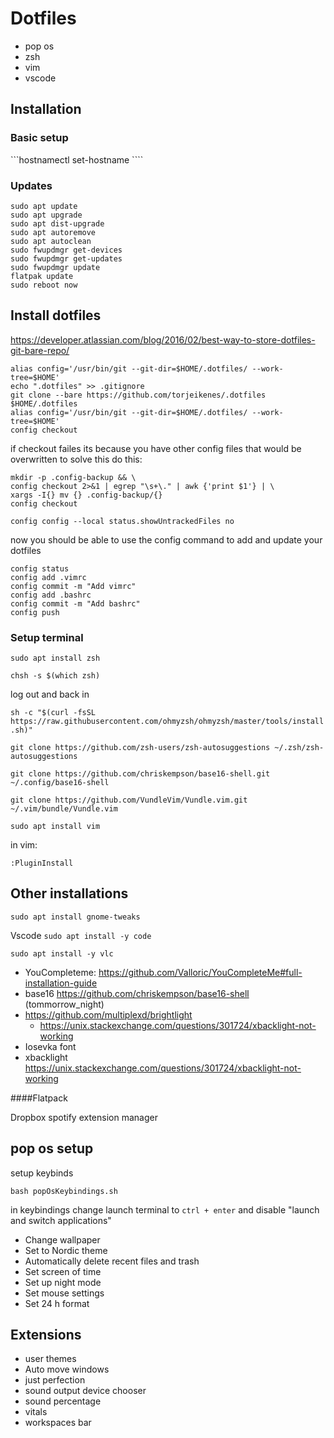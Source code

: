 # Dotfiles

* pop os
* zsh
* vim
* vscode



## Installation

### Basic setup

```hostnamectl set-hostname <NAME>````

### Updates

```
sudo apt update
sudo apt upgrade
sudo apt dist-upgrade
sudo apt autoremove
sudo apt autoclean
sudo fwupdmgr get-devices
sudo fwupdmgr get-updates
sudo fwupdmgr update
flatpak update
sudo reboot now
```

## Install dotfiles


https://developer.atlassian.com/blog/2016/02/best-way-to-store-dotfiles-git-bare-repo/

```
alias config='/usr/bin/git --git-dir=$HOME/.dotfiles/ --work-tree=$HOME'
echo ".dotfiles" >> .gitignore
git clone --bare https://github.com/torjeikenes/.dotfiles $HOME/.dotfiles
alias config='/usr/bin/git --git-dir=$HOME/.dotfiles/ --work-tree=$HOME'
config checkout
```
if checkout failes its because you have other config files that would be overwritten 
to solve this do this:

```
mkdir -p .config-backup && \
config checkout 2>&1 | egrep "\s+\." | awk {'print $1'} | \
xargs -I{} mv {} .config-backup/{}
config checkout
```

```
config config --local status.showUntrackedFiles no
```

now you should be able to use the config command to add and update your dotfiles

```
config status
config add .vimrc
config commit -m "Add vimrc"
config add .bashrc
config commit -m "Add bashrc"
config push
```

### Setup terminal

```sudo apt install zsh```

```chsh -s $(which zsh)```

log out and back in

```sh -c "$(curl -fsSL https://raw.githubusercontent.com/ohmyzsh/ohmyzsh/master/tools/install.sh)"```

```git clone https://github.com/zsh-users/zsh-autosuggestions ~/.zsh/zsh-autosuggestions```

```git clone https://github.com/chriskempson/base16-shell.git ~/.config/base16-shell ```


```git clone https://github.com/VundleVim/Vundle.vim.git ~/.vim/bundle/Vundle.vim```

```sudo apt install vim```

in vim:

```:PluginInstall ```



## Other installations 
```sudo apt install gnome-tweaks```

Vscode
```sudo apt install -y code```

```sudo apt install -y vlc```

* YouCompleteme: https://github.com/Valloric/YouCompleteMe#full-installation-guide
* base16 https://github.com/chriskempson/base16-shell (tommorrow_night)
* https://github.com/multiplexd/brightlight
    * https://unix.stackexchange.com/questions/301724/xbacklight-not-working
* Iosevka font
* xbacklight https://unix.stackexchange.com/questions/301724/xbacklight-not-working

####Flatpack

Dropbox
spotify
extension manager


## pop os setup

setup keybinds

```bash popOsKeybindings.sh```

in keybindings change launch terminal to `ctrl + enter` and disable "launch and switch applications"


* Change wallpaper
* Set to Nordic theme
* Automatically delete recent files and trash
* Set screen of time
* Set up night mode
* Set mouse settings
* Set 24 h format


## Extensions

* user themes
* Auto move windows
* just perfection
* sound output device chooser
* sound percentage
* vitals
* workspaces bar
